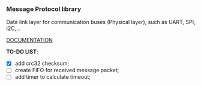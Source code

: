 ### Message Protocol library
Data link layer for communication buses (Physical layer), such as UART, SPI, I2C,...

[DOCUMENTATION](https://trongphuongpro.github.io/messageprotocol/files.html)

**TO-DO LIST**:
- [x] add crc32 checksum;
- [ ] create FIFO for received message packet;
- [ ] add timer to calculate timeout;
